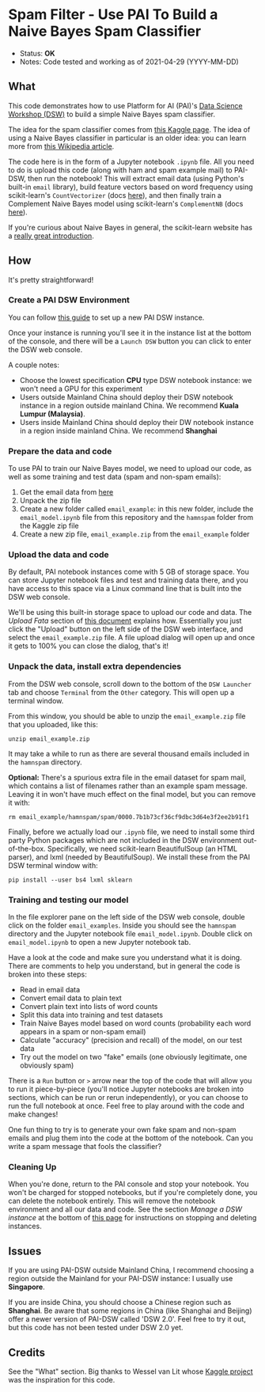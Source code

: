 # Spam Filter - Use PAI To Build a Naive Bayes Spam Classifier

- Status: **OK**
- Notes: Code tested and working as of 2021-04-29 (YYYY-MM-DD)

## What

This code demonstrates how to use Platform for AI (PAI)'s [Data Science Workshop (DSW)](https://www.alibabacloud.com/help/doc-detail/194831.htm) to build a simple Naive Bayes spam classifier.

The idea for the spam classifier comes from [this Kaggle page](https://www.kaggle.com/veleon/ham-and-spam-dataset). The idea of using a Naive Bayes classifier in particular is an older idea: you can learn more from [this Wikipedia article](https://en.wikipedia.org/wiki/Naive_Bayes_spam_filtering). 

The code here is in the form of a Jupyter notebook `.ipynb` file. All you need to do is upload this code (along with ham and spam example mail) to PAI-DSW, then run the notebook! This will extract email data (using Python's built-in `email` library), build feature vectors based on word frequency using scikit-learn's `CountVectorizer` (docs [here](https://scikit-learn.org/stable/modules/generated/sklearn.feature_extraction.text.CountVectorizer.html)), and then finally train a Complement Naive Bayes model using scikit-learn's `ComplementNB` (docs [here](https://scikit-learn.org/stable/modules/generated/sklearn.naive_bayes.ComplementNB.html#sklearn.naive_bayes.ComplementNB)).

If you're curious about Naive Bayes in general, the scikit-learn website has a [really great introduction](https://scikit-learn.org/stable/modules/naive_bayes.html#complement-naive-bayes). 

## How

It's pretty straightforward!

### Create a PAI DSW Environment

You can follow [this guide](https://www.alibabacloud.com/help/doc-detail/163684.htm) to set up a new PAI DSW instance.

Once your instance is running you'll see it in the instance list at the bottom of the console, and there will be a `Launch DSW` button you can click to enter the DSW web console. 

A couple notes:

- Choose the lowest specification **CPU** type DSW notebook instance: we won't need a GPU for this experiment
- Users outside Mainland China should deploy their DSW notebook instance in a region outside mainland China. We recommend **Kuala Lumpur (Malaysia)**.
- Users inside Mainland China should deploy their DW notebook instance in a region inside mainland China. We recommend **Shanghai**

### Prepare the data and code

To use PAI to train our Naive Bayes model, we need to upload our code, as well as some training and test data (spam and non-spam emails):

1. Get the email data from [here](https://www.kaggle.com/veleon/ham-and-spam-dataset/download)
2. Unpack the zip file
3. Create a new folder called `email_example`: in this new folder, include the `email_model.ipynb` file from this repository and the `hamnspam` folder from the Kaggle zip file
4. Create a new zip file, `email_example.zip` from the `email_example` folder

### Upload the data and code

By default, PAI notebook instances come with 5 GB of storage space. You can store Jupyter notebook files and test and training data there, and you have access to this space via a Linux command line that is built into the DSW web console. 

We'll be using this built-in storage space to upload our code and data. The *Upload Fata* section of [this document](https://www.alibabacloud.com/help/doc-detail/154119.htm) explains how. Essentially you just click the "Upload" button on the left side of the DSW web interface, and select the `email_example.zip` file. A file upload dialog will open up and once it gets to 100% you can close the dialog, that's it! 

### Unpack the data, install extra dependencies

From the DSW web console, scroll down to the bottom of the `DSW Launcher` tab and choose `Terminal` from the `Other` category. This will open up a terminal window.

From this window, you should be able to unzip the `email_example.zip` file that you uploaded, like this:

```
unzip email_example.zip
```

It may take a while to run as there are several thousand emails included in the `hamnspam` directory.

**Optional:** There's a spurious extra file in the email dataset for spam mail, which contains a list of filenames rather than an example spam message. Leaving it in won't have much effect on the final model, but you can remove it with:

```
rm email_example/hamnspam/spam/0000.7b1b73cf36cf9dbc3d64e3f2ee2b91f1
```

Finally, before we actually load our `.ipynb` file, we need to install some third party Python packages which are not included in the DSW environment out-of-the-box. Specifically, we need scikit-learn BeautifulSoup (an HTML parser), and lxml (needed by BeautifulSoup). We install these from the PAI DSW terminal window with:

```
pip install --user bs4 lxml sklearn
```

### Training and testing our model

In the file explorer pane on the left side of the DSW web console, double click on the folder `email_examples`. Inside you should see the `hamnspam` directory and the Jupyter notebook file `email_model.ipynb`. Double click on `email_model.ipynb` to open a new Jupyter notebook tab. 

Have a look at the code and make sure you understand what it is doing. There are comments to help you understand, but in general the code is broken into these steps:

- Read in email data
- Convert email data to plain text
- Convert plain text into lists of word counts
- Split this data into training and test datasets
- Train Naive Bayes model based on word counts (probability each word appears in a spam or non-spam email)
- Calculate "accuracy" (precision and recall) of the model, on our test data
- Try out the model on two "fake" emails (one obviously legitimate, one obviously spam)

There is a `Run` button or `>` arrow near the top of the code that will allow you to run it piece-by-piece (you'll notice Jupyter notebooks are broken into sections, which can be run or rerun independently), or you can choose to run the full notebook at once. Feel free to play around with the code and make changes! 

One fun thing to try is to generate your own fake spam and non-spam emails and plug them into the code at the bottom of the notebook. Can you write a spam message that fools the classifier? 

### Cleaning Up

When you're done, return to the PAI console and stop your notebook. You won't be charged for stopped notebooks, but if you're completely done, you can delete the notebook entirely. This will remove the notebook environment and all our data and code. See the section *Manage a DSW instance* at the bottom of [this page](https://www.alibabacloud.com/help/doc-detail/155151.htm) for instructions on stopping and deleting instances.

## Issues

If you are using PAI-DSW outside Mainland China, I recommend choosing a region outside the Mainland for your PAI-DSW instance: I usually use **Singapore**.

If you are inside China, you should choose a Chinese region such as **Shanghai**. Be aware that some regions in China (like Shanghai and Beijing) offer a newer version of PAI-DSW called 'DSW 2.0'. Feel free to try it out, but this code has not been tested under DSW 2.0 yet. 

## Credits

See the "What" section. Big thanks to Wessel van Lit whose [Kaggle project](https://www.kaggle.com/veleon/ham-and-spam-dataset) was the inspiration for this code. 

